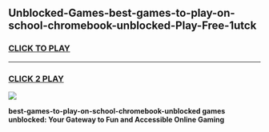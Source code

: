 
## Unblocked-Games-best-games-to-play-on-school-chromebook-unblocked-Play-Free-1utck
<h3>
<a href="https://premium76.site?title=best-games-to-play-on-school-chromebook-unblocked&ref=24M">CLICK TO PLAY</a></h3>
<hr>

<h3>
<a href="https://premium76.site?title=best-games-to-play-on-school-chromebook-unblocked&ref=24M">CLICK 2 PLAY</a>
  
</h3>

<a href="https://premium76.site?title=best-games-to-play-on-school-chromebook-unblocked&ref=24M"><img src="https://clearcache.store/games.png"></a>


**best-games-to-play-on-school-chromebook-unblocked games unblocked: Your Gateway to Fun and Accessible Online Gaming**
